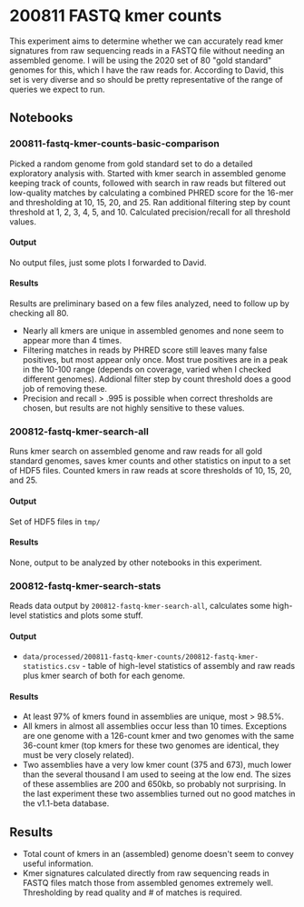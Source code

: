# 200811 FASTQ kmer counts

This experiment aims to determine whether we can accurately read kmer signatures from raw sequencing reads in a FASTQ file without needing an assembled genome. I will be using the 2020 set of 80 "gold standard" genomes for this, which I have the raw reads for. According to David, this set is very diverse and so should be pretty representative of the range of queries we expect to run.



## Notebooks


### 200811-fastq-kmer-counts-basic-comparison

Picked a random genome from gold standard set to do a detailed exploratory analysis with. Started with kmer search in assembled genome keeping track of counts, 
followed with search in raw reads but filtered out low-quality matches by calculating a combined PHRED score for the 16-mer and thresholding at 10, 15, 20, and 25.
Ran additional filtering step by count threshold at 1, 2, 3, 4, 5, and 10. Calculated precision/recall for all threshold values.

#### Output

No output files, just some plots I forwarded to David.

#### Results

Results are preliminary based on a few files analyzed, need to follow up by checking all 80.

* Nearly all kmers are unique in assembled genomes and none seem to appear more than 4 times.
* Filtering matches in reads by PHRED score still leaves many false positives, but most appear only once. Most true positives are in a peak in the 10-100 range (depends on coverage, varied when I checked different genomes). Addional filter step by count threshold does a good job of removing these.
* Precision and recall > .995 is possible when correct thresholds are chosen, but results are not highly sensitive to these values.



### 200812-fastq-kmer-search-all

Runs kmer search on assembled genome and raw reads for all gold standard genomes, saves kmer counts and other statistics on input to a set of HDF5 files. Counted kmers in raw reads at score thresholds of 10, 15, 20, and 25.

#### Output

Set of HDF5 files in `tmp/`

#### Results

None, output to be analyzed by other notebooks in this experiment.



### 200812-fastq-kmer-search-stats

Reads data output by `200812-fastq-kmer-search-all`, calculates some high-level statistics and plots some stuff.

#### Output

* `data/processed/200811-fastq-kmer-counts/200812-fastq-kmer-statistics.csv` - table of high-level statistics of assembly and raw reads plus kmer search of both for each genome.

#### Results

* At least 97% of kmers found in assemblies are unique, most > 98.5%.
* All kmers in almost all assemblies occur less than 10 times. Exceptions are one genome with a 126-count kmer and two genomes with the same 36-count kmer (top kmers for these two genomes are identical, they must be very closely related).
* Two assemblies have a very low kmer count (375 and 673), much lower than the several thousand I am used to seeing at the low end. The sizes of these assemblies are 200 and 650kb, so probably not surprising. In the last experiment these two assemblies turned out no good matches in the v1.1-beta database.


## Results

* Total count of kmers in an (assembled) genome doesn't seem to convey useful information.
* Kmer signatures calculated directly from raw sequencing reads in FASTQ files match those from assembled genomes extremely well. Thresholding by read quality and # of matches is required. 